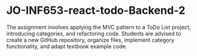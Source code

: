 # JO-INF653-react-todo-Backend-2
The assignment involves applying the MVC pattern to a ToDo List project, introducing categories, and refactoring code. Students are advised to create a new GitHub repository, organize files, implement category functionality, and adapt textbook example code.
